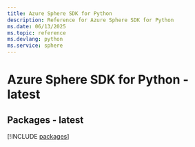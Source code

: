 ```yaml
---
title: Azure Sphere SDK for Python
description: Reference for Azure Sphere SDK for Python
ms.date: 06/13/2025
ms.topic: reference
ms.devlang: python
ms.service: sphere
---
```

# Azure Sphere SDK for Python - latest
## Packages - latest
[!INCLUDE [packages](sphere-index.md)]